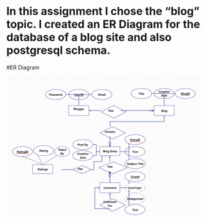 # In this assignment I chose the “blog” topic. I created an ER Diagram for the database of a blog site and also postgresql schema.

#ER Diagram

![ER](Screen%20Shot%202020-12-27%20at%205.33.13%20PM.png)


